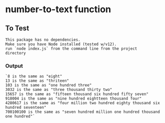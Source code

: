 # number-to-text function

## To Test
    This package has no dependencies.
    Make sure you have Node installed (tested w/v12).
    run `node index.js` from the command line from the project
    directory

### Output
    `8 is the same as "eight"
    13 is the same as "thriteen"
    103 is the same as "one hundred three"
    3032 is the same as "three thousand thirty two"
    15657 is the same as "fifteen thousand six hundred fifty seven"
    918004 is the same as "nine hundred eightteen thousand four"
    4280617 is the same as "four million two hundred eighty thousand six hundred seventeen"
    700100100 is the same as "seven hundred million one hundred thousand one hundred"`